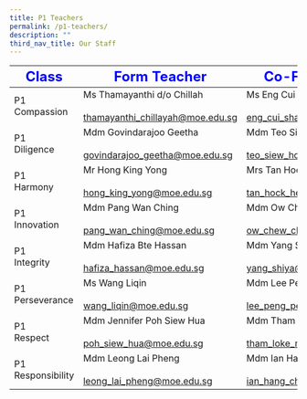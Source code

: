 ```yaml
---
title: P1 Teachers
permalink: /p1-teachers/
description: ""
third_nav_title: Our Staff
---
```

|<strong style="color: blue; font-size: 24px;">Class</strong>|<strong style="color: blue; font-size: 24px;">Form Teacher</strong>|<strong style="color: blue; font-size: 24px;">Co-Form Teacher</strong>|  
|--------------|-----------------|---------------------------------|  
| P1 Compassion     | Ms Thamayanthi d/o Chillah<br><br><a href="mailto:thamayanthi_chillayah@moe.edu.sg">thamayanthi_chillayah@moe.edu.sg | Ms Eng Cui Shan</a><br><br><a href="mailto:eng_cui_shan@moe.edu.sg">eng_cui_shan@moe.edu.sg</a>        |  
| P1 <br>Diligence      | Mdm Govindarajoo Geetha<br><br><a href="mailto:govindarajoo_geetha@moe.edu.sg">govindarajoo_geetha@moe.edu.sg</a><br>  | Mdm Teo Siew Hong <br><br><a href="mailto:teo_siew_hong@moe.edu.sg">teo_siew_hong@moe.edu.sg</a> <br>                    |  
| P1 <br>Harmony        | Mr Hong King Yong<br><br>hong_king_yong@moe.edu.sg                 | Mrs Tan Hock Heng@Yee Min<br><br>tan_hock_heng@moe.edu.sg       |  
| P1 <br>Innovation     | Mdm Pang Wan Ching<br><br>pang_wan_ching@moe.edu.sg                | Mdm Ow Chew Cheng<br><br>ow_chew_cheng@moe.edu.sg               |  
| P1 <br>Integrity      | Mdm Hafiza Bte Hassan<br><br>hafiza_hassan@moe.edu.sg              | Mdm Yang Shiya<br><br>yang_shiya@moe.edu.sg                     |  
| P1 Perseverance   | Ms Wang Liqin<br><br>wang_liqin@moe.edu.sg                         | Mdm Lee Peng Peng Jessie<br><br>lee_peng_peng_jessie@moe.edu.sg |  
| P1 <br>Respect        | Mdm Jennifer Poh Siew Hua<br><br>poh_siew_hua@moe.edu.sg           | Mdm Tham Loke Mun<br><br>tham_loke_mun@moe.edu.sg               |  
| P1 Responsibility | Mdm Leong Lai Pheng<br><br>leong_lai_pheng@moe.edu.sg              | Mdm Ian Hang Cheng<br><br>ian_hang_cheng@moe.edu.sg             |